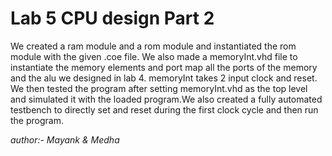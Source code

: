 # Lab 5 CPU design Part 2

We created a ram module and  a rom module and instantiated the rom module with the given .coe file. We also made a memoryInt.vhd file to instantiate the memory elements and port map all the ports of the memory and the alu we designed in lab 4. memoryInt takes 2 input clock and reset. We then tested the program after setting memoryInt.vhd as the top level and simulated it with the loaded program.We also created a fully automated testbench to directly set and reset during the first clock cycle and then run the program.

*author:- Mayank & Medha*
